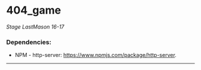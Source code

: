 # 404_game
*Stage LastMason 16-17*


### Dependencies:
* NPM - http-server: https://www.npmjs.com/package/http-server.
---
